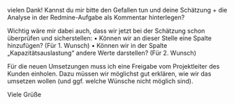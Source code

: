 
vielen Dank! Kannst du mir bitte den Gefallen tun und deine Schätzung + die Analyse in der Redmine-Aufgabe als Kommentar hinterlegen?

Wichtig wäre mir dabei auch, dass wir jetzt bei der Schätzung schon überprüfen und sicherstellen:
•	Können wir an dieser Stelle eine Spalte hinzufügen? (Für 1. Wunsch)
•	Können wir in der Spalte „Kapazitätsauslastung“ andere Werte darstellen? (Für 2. Wunsch)


Für die neuen Umsetzungen muss ich eine Freigabe vom Projektleiter des Kunden einholen. Dazu müssen wir möglichst gut erklären, wie wir das umsetzen wollen (und ggf. welche Wünsche nicht möglich sind).

Viele Grüße
